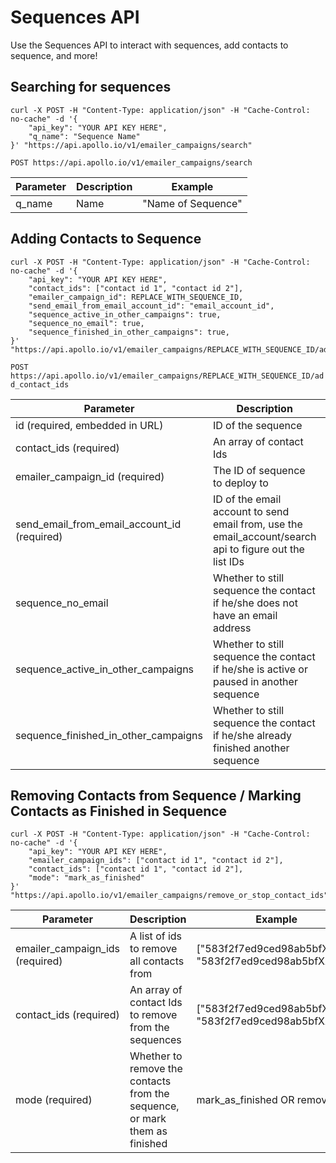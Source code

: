 # Sequences API

Use the Sequences API to interact with sequences, add contacts to sequence, and more!

## Searching for sequences

```shell
curl -X POST -H "Content-Type: application/json" -H "Cache-Control: no-cache" -d '{
    "api_key": "YOUR API KEY HERE",
    "q_name": "Sequence Name"
}' "https://api.apollo.io/v1/emailer_campaigns/search"
```

`POST https://api.apollo.io/v1/emailer_campaigns/search`


Parameter | Description | Example
--------- | ----------- | -----------
q_name| Name | "Name of Sequence"


## Adding Contacts to Sequence
```shell
curl -X POST -H "Content-Type: application/json" -H "Cache-Control: no-cache" -d '{
    "api_key": "YOUR API KEY HERE",
    "contact_ids": ["contact id 1", "contact id 2"],
    "emailer_campaign_id": REPLACE_WITH_SEQUENCE_ID,
    "send_email_from_email_account_id": "email_account_id",
    "sequence_active_in_other_campaigns": true,
    "sequence_no_email": true,
    "sequence_finished_in_other_campaigns": true,    
}' "https://api.apollo.io/v1/emailer_campaigns/REPLACE_WITH_SEQUENCE_ID/add_contact_ids"
```

`POST https://api.apollo.io/v1/emailer_campaigns/REPLACE_WITH_SEQUENCE_ID/add_contact_ids`


Parameter | Description | Example
--------- | ----------- | -----------
id (required, embedded in URL)| ID of the sequence | "583f2f7ed9ced98ab5bfXXXX"
contact_ids (required)| An array of contact Ids | ["583f2f7ed9ced98ab5bfXXXX", "583f2f7ed9ced98ab5bfXXXX"]
emailer_campaign_id (required)| The ID of sequence to deploy to | "583f2f7ed9ced98ab5bfXXXX"
send_email_from_email_account_id (required)| ID of the email account to send email from, use the email_account/search api to figure out the list IDs | "583f2f7ed9ced98ab5bfXXXX"
sequence_no_email | Whether to still sequence the contact if he/she does not have an email address | true or false (default false)
sequence_active_in_other_campaigns | Whether to still sequence the contact if he/she is active or paused in another sequence | true or false (default false)
sequence_finished_in_other_campaigns  | Whether to still sequence the contact if he/she already finished another sequence | true or false (default false)


## Removing Contacts from Sequence / Marking Contacts as Finished in Sequence
```shell
curl -X POST -H "Content-Type: application/json" -H "Cache-Control: no-cache" -d '{
    "api_key": "YOUR API KEY HERE",
    "emailer_campaign_ids": ["contact id 1", "contact id 2"],
    "contact_ids": ["contact id 1", "contact id 2"],
    "mode": "mark_as_finished"
}' "https://api.apollo.io/v1/emailer_campaigns/remove_or_stop_contact_ids"
```
Parameter | Description | Example
--------- | ----------- | -----------
emailer_campaign_ids (required)| A list of ids to remove all contacts from| ["583f2f7ed9ced98ab5bfXXXX", "583f2f7ed9ced98ab5bfXXXX"]
contact_ids (required)| An array of contact Ids to remove from the sequences | ["583f2f7ed9ced98ab5bfXXXX", "583f2f7ed9ced98ab5bfXXXX"]
mode (required)| Whether to remove the contacts from the sequence, or mark them as finished | mark_as_finished OR remove